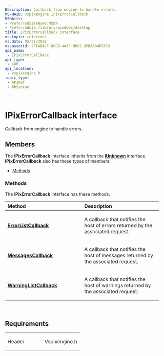 ```yaml
---
Description: Callback from engine to handle errors.
MS-HAID: vspixengine.IPixErrorCallback
MSHAttr:
- PreferredSiteName:MSDN
- PreferredLib:/library/windows/desktop
title: IPixErrorCallback interface
ms.topic: reference
ms.date: 05/31/2018
ms.assetid: 2FEAB4CF-80C8-4A3F-9D62-DFBAB34DE8C8
api_name: 
 - IPixErrorCallback
api_type: 
 - COM
api_location: 
 - vspixengine.h
topic_type: 
 - APIRef
 - kbSyntax

---
```


# <span id="vspixengine.ipixerrorcallback"></span>IPixErrorCallback interface

Callback from engine to handle errors.

## Members

The **IPixErrorCallback** interface inherits from the [**IUnknown**](/windows/desktop/api/unknwn/nn-unknwn-iunknown) interface. **IPixErrorCallback** also has these types of members:

-   [Methods](#methods)

### <span id="methods"></span>Methods

The **IPixErrorCallback** interface has these methods.

<table><colgroup><col style="width: 50%" /><col style="width: 50%" /></colgroup><thead><tr class="header"><th style="text-align: left;">Method</th><th style="text-align: left;">Description</th></tr></thead><tbody><tr class="odd"><td style="text-align: left;"><a href="/windows/desktop/direct3dtools/ipixerrorcallback-errorlistcallback-dword-issue-arr-dword-issue-arr"><strong>ErrorListCallback</strong></a></td><td style="text-align: left;"><p>A callback that notifies the host of errors returned by the associated request.</p></td></tr><tr class="even"><td style="text-align: left;"><a href="/windows/desktop/direct3dtools/ipixerrorcallback-messagescallback-dword-issue-arr"><strong>MessagesCallback</strong></a></td><td style="text-align: left;"><p>A callback that notifies the host of messages returned by the associated request.</p></td></tr><tr class="odd"><td style="text-align: left;"><a href="/windows/desktop/direct3dtools/ipixerrorcallback-warninglistcallback"><strong>WarningListCallback</strong></a></td><td style="text-align: left;"><p>A callback that notifies the host of warnings returned by the associated request.</p></td></tr></tbody></table>

 

## Requirements

<table><colgroup><col style="width: 50%" /><col style="width: 50%" /></colgroup><tbody><tr class="odd"><td><p>Header</p></td><td>Vspixengine.h</td></tr></tbody></table>

 

 